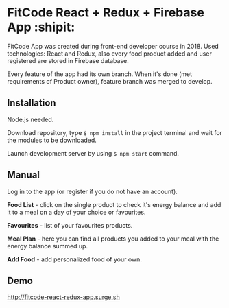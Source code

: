 # FitCode React + Redux + Firebase App :shipit:

FitCode App was created during front-end developer course in 2018. Used technologies: React and Redux, also every food product added and user registered are stored in Firebase database.

Every feature of the app had its own branch. When it's done (met requirements of Product owner), feature branch was merged to develop.



## Installation
Node.js needed.

Download repository, type `$ npm install` in the project terminal and wait for the modules to be downloaded.

Launch development server by using `$ npm start` command.

## Manual
Log in to the app (or register if you do not have an account).

**Food List** - click on the single product to check it's energy balance and add it to a meal on a day of your choice or favourites.

**Favourites** - list of your favourites products.

**Meal Plan** - here you can find all products you added to your meal with the energy balance summed up.

**Add Food** - add personalized food of your own.

## Demo
http://fitcode-react-redux-app.surge.sh